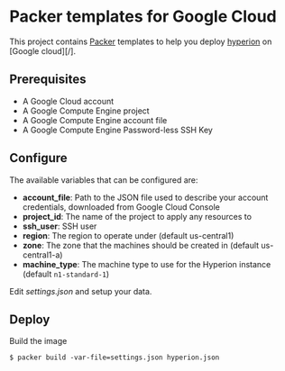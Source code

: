 # Packer templates for Google Cloud

This project contains [Packer][] templates to help you deploy [hyperion][] on [Google cloud][/].

## Prerequisites

* A Google Cloud account
* A Google Compute Engine project
* A Google Compute Engine account file
* A Google Compute Engine Password-less SSH Key

## Configure

The available variables that can be configured are:

* **account_file**: Path to the JSON file used to describe your account credentials, downloaded from Google Cloud Console
* **project_id**: The name of the project to apply any resources to
* **ssh_user**: SSH user
* **region**: The region to operate under (default us-central1)
* **zone**: The zone that the machines should be created in (default us-central1-a)
* **machine_type**: The machine type to use for the Hyperion instance (default `n1-standard-1`)

Edit *settings.json* and setup your data.

## Deploy

Build the image

    $ packer build -var-file=settings.json hyperion.json



[Packer]: https://www.packer.io/
[Google cloud]: https://cloud.google.com

[hyperion]: http://github.com/portefaix/hyperion-mesos

